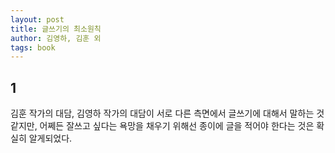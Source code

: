 ```yaml
---
layout: post
title: 글쓰기의 최소원칙
author: 김영하, 김훈 외
tags: book
---
```


## 1

김훈 작가의 대담, 김영하 작가의 대담이 서로 다른 측면에서 글쓰기에 대해서 말하는 것 같지만, 어쩨든 잘쓰고 싶다는 욕망을 채우기 위해선 종이에 글을 적어야 한다는 것은 확실히 알게되었다.


